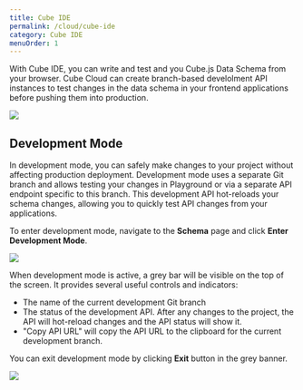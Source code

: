 ```yaml
---
title: Cube IDE
permalink: /cloud/cube-ide
category: Cube IDE
menuOrder: 1
---
```


With Cube IDE, you can write and test and you Cube.js Data Schema from your
browser. Cube Cloud can create branch-based develolment API instances to test changes in the data schema
in your frontend applications before pushing them into production.

![](https://raw.githubusercontent.com/cube-js/cube.js/master/docs/content/Cube-Cloud/cube-ide.png)

## Development Mode

In development mode, you can safely make changes to your project without affecting production deployment. Development mode uses a separate Git branch and allows testing your changes in Playground or via a separate API endpoint specific to this branch. This development API hot-reloads your schema changes, allowing you to quickly test API changes from your applications.

To enter development mode, navigate to the **Schema** page and click **Enter
Development Mode**.

![](https://raw.githubusercontent.com/cube-js/cube.js/master/docs/content/Cube-Cloud/enter-dev-mode.png)

When development mode is active, a grey bar will be visible on the top of the screen. It provides
several useful controls and indicators:
* The name of the current development Git branch
* The status of the development API. After any changes to the project, the
  API will hot-reload changes and the API status will show it.
* "Copy API URL" will copy the API URL to the clipboard for the current development branch.

You can exit development mode by clicking **Exit** button in the grey banner.

![](https://raw.githubusercontent.com/cube-js/cube.js/master/docs/content/Cube-Cloud/dev-mode-bar.png)
